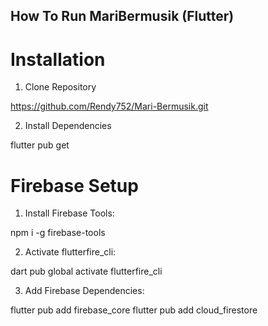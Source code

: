 ## How To Run MariBermusik (Flutter)

# Installation

1. Clone Repository

https://github.com/Rendy752/Mari-Bermusik.git

2. Install Dependencies

flutter pub get

# Firebase Setup

1. Install Firebase Tools:

npm i -g firebase-tools

2. Activate flutterfire_cli:

dart pub global activate flutterfire_cli

3. Add Firebase Dependencies:

flutter pub add firebase_core
flutter pub add cloud_firestore
